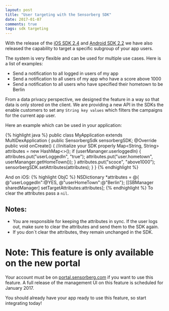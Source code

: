 ```yaml
---
layout: post
title: "User targeting with the Sensorberg SDK"
date: 2017-01-07
comments: true
tags: sdk targeting
---
```

  
With the release of the [iOS SDK 2.4](https://github.com/sensorberg-dev/ios-sdk/releases/tag/2.4) and [Android SDK 2.2](https://github.com/sensorberg-dev/android-sdk/releases/tag/v2.2.0-RAILS) we have also released the capability to target a specific subgroup of your app users. 

The system is very flexible and can be used for multiple use cases. Here is a list of examples:

* Send a notification to all logged in users of my app
* Send a notification to all users of my app who have a score above 1000
* Send a notification to all users who have specified their hometown to be Berlin

From a data privacy perspective, we designed the feature in a way so that data is only stored on the client. We are providing a new API in the SDKs the enable customers to set any ```String key values``` which filters the campaigns for the current app user.
<!--more-->
Here an example which can be used in your application:

{% highlight java %}
public class MyApplication extends MultiDexApplication {
	public SensorbergSdk sensorbergSDK;
	@Override
    public void onCreate() {
    	//initialize your SDK properly
    	Map<String, String> attributes = new HashMap<>();
    	if (userMananger.userloggedIn) {
    		attributes.put("userLoggedIn", "true");
    		attributes.put("user.hometown", userMananger.getHomeTown());
    	}
    	attributes.put("scoce", "above1000");
    	sensorbergSDK.setAttributes(attributes);
    }
}
{% endhighlight %}

And on iOS:
{% highlight ObjC %}
NSDictionary *attributes = @{ @"userLoggedIn":@YES,
                               @"userHomeTown":@"Berlin"};
[[SBManager sharedManager] setTargetAttributes:attributes];
{% endhighlight %}
To clear the attributes pass a `nil`.


## Notes:

 * You are responsible for keeping the attributes in sync. If the user logs out, make sure to clear the attributes and send them to the SDK again.
 * If you don´t clear the attributes, they remain unchanged in the SDK.
 
<div class="callout callout-info">
    <h1><i class="fa fa-info-circle"></i> Note: This feature is only available on the new portal</h1>
    <p>Your account must be on <a href="https://portal.sensorberg.com">portal.sensorberg.com</a> if you want to use this feature. A full release of the management UI on this feature is scheduled for January 2017.</p>
    <p>You should already have your app ready to use this feature, so start integrating today!</p>
</div>